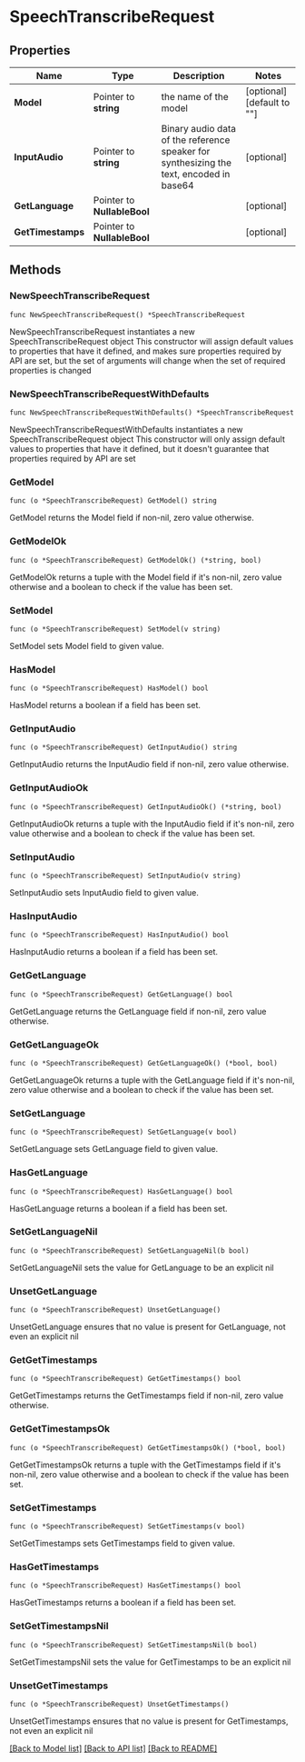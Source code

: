 # SpeechTranscribeRequest

## Properties

Name | Type | Description | Notes
------------ | ------------- | ------------- | -------------
**Model** | Pointer to **string** | the name of the model | [optional] [default to ""]
**InputAudio** | Pointer to **string** | Binary audio data of the reference speaker for synthesizing the text, encoded in base64 | [optional] 
**GetLanguage** | Pointer to **NullableBool** |  | [optional] 
**GetTimestamps** | Pointer to **NullableBool** |  | [optional] 

## Methods

### NewSpeechTranscribeRequest

`func NewSpeechTranscribeRequest() *SpeechTranscribeRequest`

NewSpeechTranscribeRequest instantiates a new SpeechTranscribeRequest object
This constructor will assign default values to properties that have it defined,
and makes sure properties required by API are set, but the set of arguments
will change when the set of required properties is changed

### NewSpeechTranscribeRequestWithDefaults

`func NewSpeechTranscribeRequestWithDefaults() *SpeechTranscribeRequest`

NewSpeechTranscribeRequestWithDefaults instantiates a new SpeechTranscribeRequest object
This constructor will only assign default values to properties that have it defined,
but it doesn't guarantee that properties required by API are set

### GetModel

`func (o *SpeechTranscribeRequest) GetModel() string`

GetModel returns the Model field if non-nil, zero value otherwise.

### GetModelOk

`func (o *SpeechTranscribeRequest) GetModelOk() (*string, bool)`

GetModelOk returns a tuple with the Model field if it's non-nil, zero value otherwise
and a boolean to check if the value has been set.

### SetModel

`func (o *SpeechTranscribeRequest) SetModel(v string)`

SetModel sets Model field to given value.

### HasModel

`func (o *SpeechTranscribeRequest) HasModel() bool`

HasModel returns a boolean if a field has been set.

### GetInputAudio

`func (o *SpeechTranscribeRequest) GetInputAudio() string`

GetInputAudio returns the InputAudio field if non-nil, zero value otherwise.

### GetInputAudioOk

`func (o *SpeechTranscribeRequest) GetInputAudioOk() (*string, bool)`

GetInputAudioOk returns a tuple with the InputAudio field if it's non-nil, zero value otherwise
and a boolean to check if the value has been set.

### SetInputAudio

`func (o *SpeechTranscribeRequest) SetInputAudio(v string)`

SetInputAudio sets InputAudio field to given value.

### HasInputAudio

`func (o *SpeechTranscribeRequest) HasInputAudio() bool`

HasInputAudio returns a boolean if a field has been set.

### GetGetLanguage

`func (o *SpeechTranscribeRequest) GetGetLanguage() bool`

GetGetLanguage returns the GetLanguage field if non-nil, zero value otherwise.

### GetGetLanguageOk

`func (o *SpeechTranscribeRequest) GetGetLanguageOk() (*bool, bool)`

GetGetLanguageOk returns a tuple with the GetLanguage field if it's non-nil, zero value otherwise
and a boolean to check if the value has been set.

### SetGetLanguage

`func (o *SpeechTranscribeRequest) SetGetLanguage(v bool)`

SetGetLanguage sets GetLanguage field to given value.

### HasGetLanguage

`func (o *SpeechTranscribeRequest) HasGetLanguage() bool`

HasGetLanguage returns a boolean if a field has been set.

### SetGetLanguageNil

`func (o *SpeechTranscribeRequest) SetGetLanguageNil(b bool)`

 SetGetLanguageNil sets the value for GetLanguage to be an explicit nil

### UnsetGetLanguage
`func (o *SpeechTranscribeRequest) UnsetGetLanguage()`

UnsetGetLanguage ensures that no value is present for GetLanguage, not even an explicit nil
### GetGetTimestamps

`func (o *SpeechTranscribeRequest) GetGetTimestamps() bool`

GetGetTimestamps returns the GetTimestamps field if non-nil, zero value otherwise.

### GetGetTimestampsOk

`func (o *SpeechTranscribeRequest) GetGetTimestampsOk() (*bool, bool)`

GetGetTimestampsOk returns a tuple with the GetTimestamps field if it's non-nil, zero value otherwise
and a boolean to check if the value has been set.

### SetGetTimestamps

`func (o *SpeechTranscribeRequest) SetGetTimestamps(v bool)`

SetGetTimestamps sets GetTimestamps field to given value.

### HasGetTimestamps

`func (o *SpeechTranscribeRequest) HasGetTimestamps() bool`

HasGetTimestamps returns a boolean if a field has been set.

### SetGetTimestampsNil

`func (o *SpeechTranscribeRequest) SetGetTimestampsNil(b bool)`

 SetGetTimestampsNil sets the value for GetTimestamps to be an explicit nil

### UnsetGetTimestamps
`func (o *SpeechTranscribeRequest) UnsetGetTimestamps()`

UnsetGetTimestamps ensures that no value is present for GetTimestamps, not even an explicit nil

[[Back to Model list]](../README.md#documentation-for-models) [[Back to API list]](../README.md#documentation-for-api-endpoints) [[Back to README]](../README.md)


